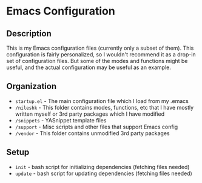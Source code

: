 Emacs Configuration
===================

Description
-----------

This is my Emacs configuration files (currently only a subset of
them).  This configuration is fairly personalized, so I wouldn't
recommend it as a drop-in set of configuration files.  But some of the
modes and functions might be useful, and the actual configuration may
be useful as an example.
    
Organization
------------

* `startup.el` - The main configuration file which I load from my .emacs
* `/nileshk` - This folder contains modes, functions, etc that I have
  mostly written myself or 3rd party packages which I have modified
* `/snippets` - YASnippet template files
* `/support` - Misc scripts and other files that support Emacs config
* `/vendor` - This folder contains unmodified 3rd party packages

Setup
-----

* `init` - bash script for initializing dependencies (fetching files
  needed)
* `update` - bash script for updating dependencies (fetching files
  needed)
